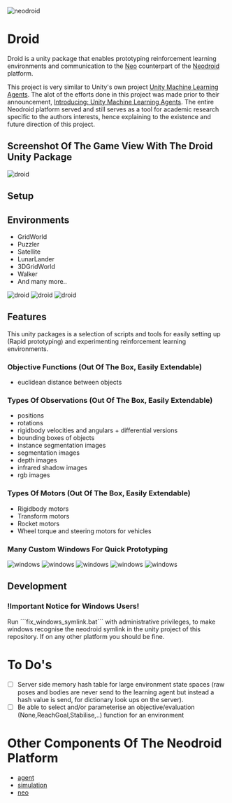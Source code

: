 ![neodroid](images/header.png)

# Droid
Droid is a unity package that enables prototyping reinforcement learning environments and communication to the [Neo](https://github.com/sintefneodroid/neo) counterpart of the [Neodroid](https://github.com/sintefneodroid) platform.

This project is very similar to Unity's own project [Unity Machine Learning Agents](https://github.com/Unity-Technologies/ml-agents). The alot of the efforts done in this project was made prior to their announcement, [Introducing: Unity Machine Learning Agents](https://blogs.unity3d.com/2017/09/19/introducing-unity-machine-learning-agents/). The entire Neodroid platform served and still serves as a tool for academic research specific to the authors interests, hence explaining to the existence and future direction of this project.

## Screenshot Of The Game View With The Droid Unity Package
![droid](images/neodroid.png)

## Setup

## Environments
- GridWorld
- Puzzler
- Satellite
- LunarLander
- 3DGridWorld
- Walker
- And many more..

![droid](images/3Dgridworld.png)
![droid](images/lunarlander.png)
![droid](images/walker.png)

## Features
This unity packages is a selection of scripts and tools for easily setting up (Rapid prototyping) and experimenting reinforcement learning environments.

### Objective Functions (Out Of The Box, Easily Extendable)
- euclidean distance between objects

### Types Of Observations (Out Of The Box, Easily Extendable)
- positions
- rotations
- rigidbody velocities and angulars + differential versions
- bounding boxes of objects
- instance segmentation images
- segmentation images
- depth images
- infrared shadow images
- rgb images

### Types Of Motors (Out Of The Box, Easily Extendable)

- Rigidbody motors
- Transform motors
- Rocket motors
- Wheel torque and steering motors for vehicles

### Many Custom Windows For Quick Prototyping
![windows](images/neo_sync.png)
![windows](images/neo_segment.png)
![windows](images/neo_tex.png)
![windows](images/neo_debug.png)
![windows](images/neo_env.png)

## Development

### !Important Notice for Windows Users!
Run ´´´fix_windows_symlink.bat``` with administrative privileges, to make windows recognise the neodroid symlink in the unity  project of this repository. If on any other platform you should be fine.

# To Do's
- [ ] Server side memory hash table for large environment state spaces (raw poses and bodies are never send to the learning agent but instead a hash value is send, for dictionary look ups on the server).
- [ ] Be able to select and/or parameterise an objective/evaluation (None,ReachGoal,Stabilise,..) function for an environment

# Other Components Of The Neodroid Platform

- [agent](https://github.com/sintefneodroid/agent)
- [simulation](https://github.com/sintefneodroid/simulation)
- [neo](https://github.com/sintefneodroid/neo)

